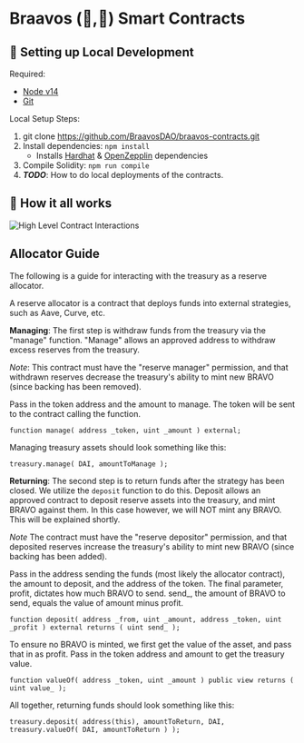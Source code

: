 # Braavos (🚀,🚀) Smart Contracts

## 🔧 Setting up Local Development

Required:

- [Node v14](https://nodejs.org/download/release/latest-v14.x/)
- [Git](https://git-scm.com/downloads)

Local Setup Steps:

1. git clone https://github.com/BraavosDAO/braavos-contracts.git
1. Install dependencies: `npm install`
   - Installs [Hardhat](https://hardhat.org/getting-started/) & [OpenZepplin](https://docs.openzeppelin.com/contracts/4.x/) dependencies
1. Compile Solidity: `npm run compile`
1. **_TODO_**: How to do local deployments of the contracts.

## 🤨 How it all works

![High Level Contract Interactions](./docs/box-diagram.png)

## Allocator Guide

The following is a guide for interacting with the treasury as a reserve allocator.

A reserve allocator is a contract that deploys funds into external strategies, such as Aave, Curve, etc.

**Managing**:
The first step is withdraw funds from the treasury via the "manage" function. "Manage" allows an approved address to withdraw excess reserves from the treasury.

_Note_: This contract must have the "reserve manager" permission, and that withdrawn reserves decrease the treasury's ability to mint new BRAVO (since backing has been removed).

Pass in the token address and the amount to manage. The token will be sent to the contract calling the function.

```
function manage( address _token, uint _amount ) external;
```

Managing treasury assets should look something like this:

```
treasury.manage( DAI, amountToManage );
```

**Returning**:
The second step is to return funds after the strategy has been closed.
We utilize the `deposit` function to do this. Deposit allows an approved contract to deposit reserve assets into the treasury, and mint BRAVO against them. In this case however, we will NOT mint any BRAVO. This will be explained shortly.

_Note_ The contract must have the "reserve depositor" permission, and that deposited reserves increase the treasury's ability to mint new BRAVO (since backing has been added).

Pass in the address sending the funds (most likely the allocator contract), the amount to deposit, and the address of the token. The final parameter, profit, dictates how much BRAVO to send. send\_, the amount of BRAVO to send, equals the value of amount minus profit.

```
function deposit( address _from, uint _amount, address _token, uint _profit ) external returns ( uint send_ );
```

To ensure no BRAVO is minted, we first get the value of the asset, and pass that in as profit.
Pass in the token address and amount to get the treasury value.

```
function valueOf( address _token, uint _amount ) public view returns ( uint value_ );
```

All together, returning funds should look something like this:

```
treasury.deposit( address(this), amountToReturn, DAI, treasury.valueOf( DAI, amountToReturn ) );
```
